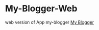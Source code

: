 # My-Blogger-Web
web version of App my-blogger [My Blogger](https://github.com/sunny52525/my-blogger)  
